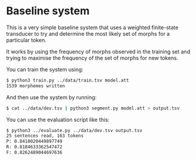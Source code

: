 # Baseline system

This is a very simple baseline system that uses a weighted finite-state transducer to try and determine
the most likely set of morphs for a particular token.

It works by using the frequency of morphs observed in the training set and trying to maximise the frequency 
of the set of morphs for new tokens.

You can train the system using:

```bash
$ python3 train.py ../data/train.tsv model.att
1539 morphemes written
```

And then use the system by running:

```bash
$ cat ../data/dev.tsv | python3 segment.py model.att > output.tsv
```

You can use the evaluation script like this:

```bash
$ python3 ../evaluate.py ../data/dev.tsv output.tsv 
25 sentences read, 163 tokens
P: 0.8410020449897749
R: 0.8184633362547472
F: 0.8262489044697636
```
